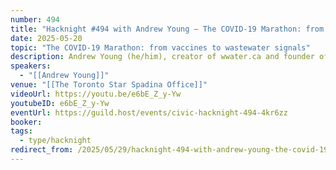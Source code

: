 ```yaml
---
number: 494
title: "Hacknight #494 with Andrew Young – The COVID-19 Marathon: from vaccines to wastewater signals"
date: 2025-05-20
topic: "The COVID-19 Marathon: from vaccines to wastewater signals"
description: Andrew Young (he/him), creator of wwater.ca and founder of Vaccine Hunters Canada, shares his journey advocating for COVID-19 protection and awareness, which began at the onset of the pandemic in 2020.
speakers:
  - "[[Andrew Young]]"
venue: "[[The Toronto Star Spadina Office]]"
videoUrl: https://youtu.be/e6bE_Z_y-Yw
youtubeID: e6bE_Z_y-Yw
eventUrl: https://guild.host/events/civic-hacknight-494-4kr6zz
booker: 
tags:
  - type/hacknight
redirect_from: /2025/05/29/hacknight-494-with-andrew-young-the-covid-19-marathon-from-vaccines-to-wastewater-signals/
---
```

